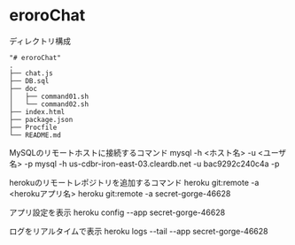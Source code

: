 eroroChat
===================

ディレクトリ構成

    "# eroroChat" 
    .
    ├── chat.js
    ├── DB.sql
    ├── doc
    │   ├── command01.sh
    │   └── command02.sh
    ├── index.html
    ├── package.json
    ├── Procfile
    └── README.md




MySQLのリモートホストに接続するコマンド
mysql -h <ホスト名> -u <ユーザ名> -p
mysql -h us-cdbr-iron-east-03.cleardb.net -u bac9292c240c4a -p

herokuのリモートレポジトリを追加するコマンド
heroku git:remote -a <herokuアプリ名>
heroku git:remote -a secret-gorge-46628

アプリ設定を表示
heroku config --app secret-gorge-46628


ログをリアルタイムで表示
heroku logs --tail --app secret-gorge-46628

